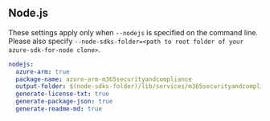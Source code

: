 ## Node.js

These settings apply only when `--nodejs` is specified on the command line.
Please also specify `--node-sdks-folder=<path to root folder of your azure-sdk-for-node clone>`.

``` yaml $(nodejs)
nodejs:
  azure-arm: true
  package-name: azure-arm-m365securityandcompliance
  output-folder: $(node-sdks-folder)/lib/services/m365securityandcomplianceManagement
  generate-license-txt: true
  generate-package-json: true
  generate-readme-md: true
```
